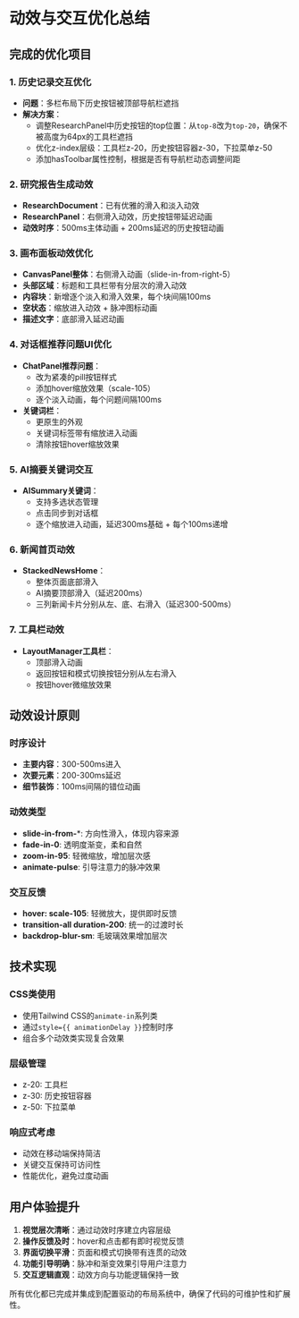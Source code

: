 # 动效与交互优化总结

## 完成的优化项目

### 1. 历史记录交互优化
- **问题**：多栏布局下历史按钮被顶部导航栏遮挡
- **解决方案**：
  - 调整ResearchPanel中历史按钮的top位置：从`top-8`改为`top-20`，确保不被高度为64px的工具栏遮挡
  - 优化z-index层级：工具栏z-20，历史按钮容器z-30，下拉菜单z-50
  - 添加hasToolbar属性控制，根据是否有导航栏动态调整间距

### 2. 研究报告生成动效
- **ResearchDocument**：已有优雅的滑入和淡入动效
- **ResearchPanel**：右侧滑入动效，历史按钮带延迟动画
- **动效时序**：500ms主体动画 + 200ms延迟的历史按钮动画

### 3. 画布面板动效优化
- **CanvasPanel整体**：右侧滑入动画（slide-in-from-right-5）
- **头部区域**：标题和工具栏带有分层次的滑入动效
- **内容块**：新增逐个淡入和滑入效果，每个块间隔100ms
- **空状态**：缩放进入动效 + 脉冲图标动画
- **描述文字**：底部滑入延迟动画

### 4. 对话框推荐问题UI优化
- **ChatPanel推荐问题**：
  - 改为紧凑的pill按钮样式
  - 添加hover缩放效果（scale-105）
  - 逐个淡入动画，每个问题间隔100ms
- **关键词栏**：
  - 更原生的外观
  - 关键词标签带有缩放进入动画
  - 清除按钮hover缩放效果

### 5. AI摘要关键词交互
- **AISummary关键词**：
  - 支持多选状态管理
  - 点击同步到对话框
  - 逐个缩放进入动画，延迟300ms基础 + 每个100ms递增

### 6. 新闻首页动效
- **StackedNewsHome**：
  - 整体页面底部滑入
  - AI摘要顶部滑入（延迟200ms）
  - 三列新闻卡片分别从左、底、右滑入（延迟300-500ms）

### 7. 工具栏动效
- **LayoutManager工具栏**：
  - 顶部滑入动画
  - 返回按钮和模式切换按钮分别从左右滑入
  - 按钮hover微缩放效果

## 动效设计原则

### 时序设计
- **主要内容**：300-500ms进入
- **次要元素**：200-300ms延迟
- **细节装饰**：100ms间隔的错位动画

### 动效类型
- **slide-in-from-***: 方向性滑入，体现内容来源
- **fade-in-0**: 透明度渐变，柔和自然
- **zoom-in-95**: 轻微缩放，增加层次感
- **animate-pulse**: 引导注意力的脉冲效果

### 交互反馈
- **hover: scale-105**: 轻微放大，提供即时反馈
- **transition-all duration-200**: 统一的过渡时长
- **backdrop-blur-sm**: 毛玻璃效果增加层次

## 技术实现

### CSS类使用
- 使用Tailwind CSS的`animate-in`系列类
- 通过`style={{ animationDelay }}`控制时序
- 组合多个动效类实现复合效果

### 层级管理
- z-20: 工具栏
- z-30: 历史按钮容器  
- z-50: 下拉菜单

### 响应式考虑
- 动效在移动端保持简洁
- 关键交互保持可访问性
- 性能优化，避免过度动画

## 用户体验提升

1. **视觉层次清晰**：通过动效时序建立内容层级
2. **操作反馈及时**：hover和点击都有即时视觉反馈
3. **界面切换平滑**：页面和模式切换带有连贯的动效
4. **功能引导明确**：脉冲和渐变效果引导用户注意力
5. **交互逻辑直观**：动效方向与功能逻辑保持一致

所有优化都已完成并集成到配置驱动的布局系统中，确保了代码的可维护性和扩展性。

